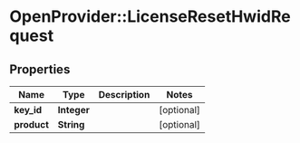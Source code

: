 # OpenProvider::LicenseResetHwidRequest

## Properties
Name | Type | Description | Notes
------------ | ------------- | ------------- | -------------
**key_id** | **Integer** |  | [optional] 
**product** | **String** |  | [optional] 


